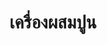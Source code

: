 ---
title: เครื่องผสมปูน
bestseller: true
image: https://images.unsplash.com/photo-1521737852567-6949f3f9f2b5?fit=crop&w=400&q=80
description: เครื่องผสมปูนไฟฟ้า 1 ถัง ขนาด 180 ลิตร ใช้งานง่าย
features:
  - มอเตอร์ 1,200W
  - ถังหมุน 360 องศา
  - รับประกัน 1 ปี
layout: product.njk
---